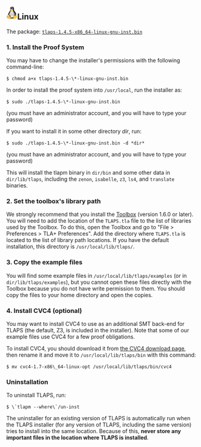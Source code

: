 ## <img src="images/logo_linux35.png" class="blogo" alt="[Tux]" />Linux

The package: [`tlaps-1.4.5-x86_64-linux-gnu-inst.bin`](
    https://github.com/tlaplus/tlapm/releases/latest/download/tlaps-1.4.5-x86_64-linux-gnu-inst.bin)


### 1. Install the Proof System

You may have to change the installer's permissions with the following
command-line:

```shell
$ chmod a+x tlaps-1.4.5-\*-linux-gnu-inst.bin
```

In order to install the proof system into `/usr/local`, run the
installer as:

```shell
$ sudo ./tlaps-1.4.5-\*-linux-gnu-inst.bin
```

(you must have an administrator account, and you will have to type your
password)

If you want to install it in some other directory *dir*, run:

```shell
$ sudo ./tlaps-1.4.5-\*-linux-gnu-inst.bin -d *dir*
```

(you must have an administrator account, and you will have to type your
password)

This will install the tlapm binary in `dir/bin` and some other data in
`dir/lib/tlaps`, including the `zenon`, `isabelle`, `z3`, `ls4`, and
`translate` binaries.


### 2. Set the toolbox's library path

We strongly recommend that you install the
[Toolbox](http://lamport.azurewebsites.net/tla/toolbox.html) (version
1.6.0 or later). You will need to add the location of the `TLAPS.tla`
file to the list of libraries used by the Toolbox. To do this, open the
Toolbox and go to "File > Preferences > TLA+ Preferences". Add the
directory where `TLAPS.tla` is located to the list of library path
locations. If you have the default installation, this directory is
`/usr/local/lib/tlaps/`.


### 3. Copy the example files

You will find some example files in `/usr/local/lib/tlaps/examples` (or
in `dir/lib/tlaps/examples`), but you cannot open these files directly
with the Toolbox because you do not have write permission to them. You
should copy the files to your home directory and open the copies.


### 4. Install CVC4 (optional)

You may want to install CVC4 to use as an additional SMT back-end for
TLAPS (the default, Z3, is included in the installer). Note that some of
our example files use CVC4 for a few proof obligations.

To install CVC4, you should download it from [the CVC4 download
page](http://cvc4.cs.stanford.edu/downloads/builds/x86_64-linux-opt/),
then rename it and move it to `/usr/local/lib/tlaps/bin` with this
command:

```shell
$ mv cvc4-1.7-x86\_64-linux-opt /usr/local/lib/tlaps/bin/cvc4
```


### Uninstallation

To uninstall TLAPS, run:

```shell
$ \`tlapm --where\`/un-inst
```

The uninstaller for an existing version of TLAPS is automatically run
when the TLAPS installer (for any version of TLAPS, including the same
version) tries to install into the same location. Because of this,
**never store any important files in the location where TLAPS is
installed**.

